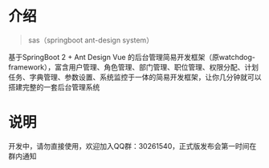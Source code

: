 # 介绍
> sas（springboot ant-design system）

基于SpringBoot 2 + Ant Design Vue 的后台管理简易开发框架（原watchdog-framework），富含用户管理、角色管理、部门管理、职位管理、权限分配、计划任务、字典管理、参数设置、系统监控于一体的简易开发框架，让你几分钟就可以搭建完整的一套后台管理系统
# 说明
开发中，请勿直接使用，欢迎加入QQ群：30261540，正式版发布会第一时间在群内通知
